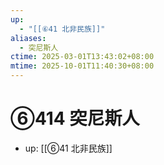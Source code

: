 ```yaml
---
up:
  - "[[⑥41 北非民族]]"
aliases:
  - 突尼斯人
ctime: 2025-03-01T13:43:02+08:00
mtime: 2025-10-01T11:40:30+08:00
---
```


# ⑥414 突尼斯人

- up: [[⑥41 北非民族]]
